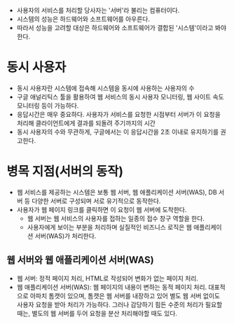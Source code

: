 - 사용자의 서비스를 처리할 당사자는 '서버'라 불리는 컴퓨터이다.
- 시스템의 성능은 하드웨어와 소프트웨어를 아우른다.
- 따라서 성능을 고려할 대상은 하드웨어와 소프트웨어가 결합된 '시스템'이라고 봐야 한다.

# 동시 사용자
  - 동시 사용자란 시스템에 접속해 시스템을 동시에 사용하는 사용자의 수
  - 구글 애널리틱스 툴을 활용하여 웹 서비스의 동시 사용자 모니터링, 웹 사이트 속도 모니터링 등이 가능하다.
  - 응답시간은 매우 중요하다. 사용자가 서비스를 요청한 시점부터 서버가 이 요청을 처리해 클라이언트에게 결과를 되돌려 주기까지의 시간
  - 동시 사용자의 수와 무관하게, 구글에서는 이 응답시간을 2초 이내로 유지하기를 권고한다.

# 병목 지점(서버의 동작)
  - 웹 서비스를 제공하는 시스템은 보통 웹 서버, 웹 애플리케이션 서버(WAS), DB 서버 등 다양한 서버로 구성되며 서로 유기적으로 동작한다.
  - 사용자가 웹 페이지 링크를 클릭하면 이 요청이 웹 서버에 도착한다. 
    - 웹 서버는 웹 서비스의 사용자를 접하는 일종의 접수 창구 역할을 한다.
    - 사용자에게 보이는 부분을 처리하며 실질적인 비즈니스 로직은 웹 애플리케이션 서버(WAS)가 처리한다.
   
## 웹 서버와 웹 애플리케이션 서버(WAS)
  - 웹 서버: 정적 페이지 처리, HTML로 작성되어 변화가 없는 페이지 처리.
  - 웹 애플리케이션 서버(WAS): 웹 페이지의 내용이 변하는 동적 페이지 처리. 대표적으로 아파치 톰캣이 있으며, 톰캣은 웹 서버를 내장하고 있어 별도 웹 서버 없이도 사용자 요청을 받아
    처리가 가능하다. 그러나 감당하기 힘든 수준의 처리가 필요할 때는, 별도의 웹 서버를 두어 요청을 분산 처리해야할 때도 있다.

